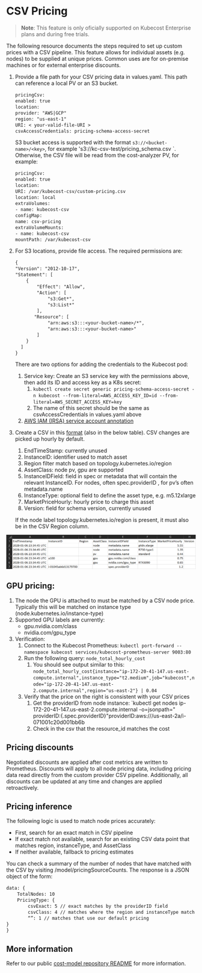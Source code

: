 # CSV Pricing

> **Note**: This feature is only oficially supported on Kubecost Enterprise plans and during free trials.

The following resource documents the steps required to set up custom prices with a CSV pipeline. This feature allows for individual assets (e.g. nodes) to be supplied at unique prices. Common uses are for on-premise machines or for external enterprise discounts. 

1. Provide a file path for your CSV pricing data in values.yaml. This path can reference a local PV or an S3 bucket. 

    ```
    pricingCsv:
    enabled: true
    location:
    provider: "AWS|GCP"
    region: "us-east-1" 
    URI: < your-valid-file-URI >
    csvAccessCredentials: pricing-schema-access-secret
    ```
    
    S3 bucket access is supported with the format `s3://<bucket-name>/<key>`, for example 's3://kc-csv-test/pricing_schema.csv
`. Otherwise, the CSV file will be read from the cost-analyzer PV, for example:

    ```
    pricingCsv:
    enabled: true
    location:
    URI: /var/kubecost-csv/custom-pricing.csv
    location: local
    extraVolumes:
    - name: kubecost-csv
    configMap:
    name: csv-pricing
    extraVolumeMounts:
    - name: kubecost-csv
    mountPath: /var/kubecost-csv
    ```
    
2. For S3 locations, provide file access. The required permissions are:

    ```
    {
    "Version": "2012-10-17",
    "Statement": [
        {
            "Effect": "Allow",
            "Action": [
                "s3:Get*",
                "s3:List*"
            ],
           "Resource": [
                "arn:aws:s3:::<your-bucket-name>/*",
                "arn:aws:s3:::<your-bucket-name>"
            ]
        }
      ]
    }
    ```
   
   There are two options for adding the credentials to the Kubecost pod:
    1. Service key: Create an S3 service key with the permissions above, then add its ID and access key as a K8s secret:
        1. `kubectl create secret generic pricing-schema-access-secret -n kubecost --from-literal=AWS_ACCESS_KEY_ID=id --from-literal=AWS_SECRET_ACCESS_KEY=key`
        2. The name of this secret should be the same as csvAccessCredentials in values.yaml above
    2. [AWS IAM (IRSA) service account annotation](https://docs.aws.amazon.com/eks/latest/userguide/adot-iam.html)

3. Create a CSV in this [format](https://github.com/kubecost/cost-analyzer-helm-chart/blob/gpu-pricing-1.99-rc.1/custom-pricing.csv) (also in the below table). CSV changes are picked up hourly by default. 
    1. EndTimeStamp: currently unused
    2. InstanceID: identifier used to match asset
    3. Region filter match based on topology.kubernetes.io/region 
    4. AssetClass: node pv, gpu are supported 
    5. InstanceIDField: field in spec or metadata that will contain the relevant InstanceID. For nodes, often spec.providerID , for pv’s often metadata.name
    6. InstanceType: optional field to define the asset type, e.g. m5.12xlarge
    7. MarketPriceHourly: hourly price to charge this asset
    8. Version: field for schema version, currently unused

    If the node label topology.kubernetes.io/region is present, it must also be in the CSV Region column.

![Pricing table](https://raw.githubusercontent.com/kubecost/docs/main/images/pricing.png)

## GPU pricing:
1. The node the GPU is attached to must be matched by a CSV node price. Typically this will be matched on instance type (node.kubernetes.io/instance-type)
2. Supported GPU labels are currently:
    * gpu.nvidia.com/class
    * nvidia.com/gpu_type
3. Verification:
    1. Connect to the Kubecost Prometheus: `kubectl port-forward --namespace kubecost services/kubecost-prometheus-server 9003:80`
    2. Run the following query: `node_total_hourly_cost`
        1. You should see output similar to this: `node_total_hourly_cost{instance="ip-172-20-41-147.us-east-compute.internal",instance_type="t2.medium",job="kubecost",node="ip-172-20-41-147.us-east-2.compute.internal",region="us-east-2"} | 0.04`
    3. Verify that the price on the right is consistent with your CSV prices
        1. Get the providerID from node instance: `kubectl get nodes ip-172-20-41-147.us-east-2.compute.internal -o=jsonpath=" providerID:{.spec.providerID}"providerID:aws:///us-east-2a/i-071001c20d001bb6b
        2. Check in the csv that the resource_id matches the cost

## Pricing discounts

Negotiated discounts are applied after cost metrics are written to Prometheus. Discounts will apply to all node pricing data, including pricing data read directly from the custom provider CSV pipeline. Additionally, all discounts can be updated at any time and changes are applied retroactively.

## Pricing inference

The following logic is used to match node prices accurately: 

* First, search for an exact match in CSV pipeline
* If exact match not available, search for an existing CSV data point that matches region, instanceType, and AssetClass
* If neither available, fallback to pricing estimates

You can check a summary of the number of nodes that have matched with the CSV by visiting /model/pricingSourceCounts. The response is a JSON object of the form:

```
data: {
	TotalNodes: 10
	PricingType: { 
		csvExact: 5 // exact matches by the providerID field
		csvClass: 4 // matches where the region and instanceType match
		“”: 1 // matches that use our default pricing
}
}
```

## More information

Refer to our public [cost-model repository README](https://github.com/opencost/opencost#readme) for more information.
